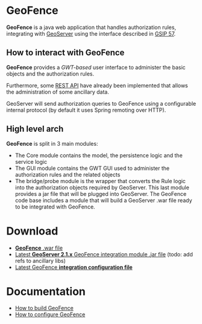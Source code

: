 GeoFence
==================================================

**GeoFence** is a java web application that handles authorization rules, 
integrating with [GeoServer](http://www.geoserver.org) using the interface 
described in [GSIP 57](http://geoserver.org/display/GEOS/GSIP+57+-+Improving+GeoServer+authorization+framework).

How to interact with GeoFence
--------------------------------------------------
**GeoFence** provides a _GWT-based_ user interface to administer the basic objects and the authorization rules.

Furthermore, some [REST API](https://github.com/geosolutions-it/geofence/wiki/REST-API) have already been implemented that allows the administration of some ancillary data.

GeoServer will send authorization queries to GeoFence using a configurable internal protocol (by default it uses Spring remoting over HTTP).

High level arch
--------------------------------------------------
**GeoFence** is split in 3 main modules:
* The Core module contains the model, the persistence logic and the service logic
* The GUI module contains the GWT GUI used to administer the authorization rules and the related objects
* The bridge/probe module is the wrapper that converts the Rule logic into the authorization objects required by GeoServer.
This last module provides a jar file that will be plugged into GeoServer. 
The GeoFence code base includes a module that will build a GeoServer .war file ready to be integrated with GeoFence.

Download
==================================================
* [**GeoFence** .war file](http://maven.geo-solutions.it/it/geosolutions/geofence/geofence-gui-web/2.2-SNAPSHOT/geofence-gui-web-2.2-SNAPSHOT.war)
* [Latest **GeoServer 2.1.x** GeoFence integration module .jar file](http://maven.geo-solutions.it/it/geosolutions/geofence/geoserver/geofence-security21/2.2-SNAPSHOT/geofence-security21-2.2-SNAPSHOT.jar) (todo: add refs to ancillary libs)
* [Latest GeoFence **integration configuration file**](https://github.com/geosolutions-it/geofence/blob/master/src/geoserver21x/web-app/src/main/resources/geofence-geoserver.properties)


Documentation
==================================================
* [How to build GeoFence](https://github.com/geosolutions-it/geofence/wiki/Building-instructions)
* [How to configure GeoFence](https://github.com/geosolutions-it/geofence/wiki/WebApps-configuration)

